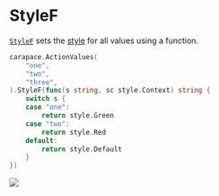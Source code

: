 # StyleF

[`StyleF`] sets the [style](https://pkg.go.dev/github.com/carapace-sh/carapace/pkg/style) for all values using a function.

```go
carapace.ActionValues(
	"one",
	"two",
	"three",
).StyleF(func(s string, sc style.Context) string {
	switch s {
	case "one":
		return style.Green
	case "two":
		return style.Red
	default:
		return style.Default
	}
})
```

![](./styleF.cast)

[`StyleF`]: https://pkg.go.dev/github.com/carapace-sh/carapace#Action.StyleF
